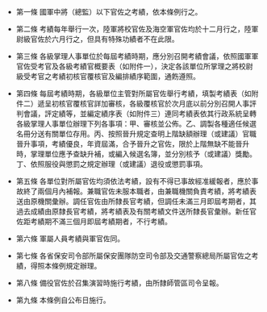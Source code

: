 * 第一條 國軍中將（總監）以下官佐之考績，依本條例行之。

* 第二條 考績每年舉行一次，陸軍將校官佐及海空軍官佐均於十二月行之，陸軍尉級官佐於六月行之，但具有特殊功績者不在此限。

* 第三條 各級掌理人事單位於每屆考績時期，應分別召開考績會議，依照國軍軍官佐受考官及各級考績官概要表（如附件一），決定各該單位所掌理之將校尉級受考官之考績初核官覆核官及編排績序範圍，通飭遵照。

* 第四條 每屆考績時期，各級單位主管對所屬官佐舉行考績，填製考績表（如附件二）遞呈初核官覆核官詳加審核，各級覆核官於次月底以前分別召開人事評判會議，評定績等，並編定績序表（如附件三）連同考績表依其行政系統呈轉各級掌理人事單位辦理下列各事項：甲、審核並公佈。乙、調製各種適任候選名冊分送有關單位存用。丙、按照晉升規定查明上階缺額辦理（或建議）官職晉升事項，考績優良，年資屆滿，合予晉升之官佐，限於上階無缺不能晉升時，掌理單位應予查缺升補，或編入候選名簿，並分別核予（或建議）獎勵。丁、依照服役與懲罰之規定辦理（或建議）退役或懲罰事項。

* 第五條 各單位對所屬官佐均須依法考績，設有不得已事故經准緩報者，應於事故終了兩個月內補報。兼職官佐未服本職者，由兼職機關負責考績，將考績表送由原機關彙辦。調任官佐由所隸長官考績，但調任未滿三月即屆考期者，其過去成績由原隸長官考績，將考績表及有關考績文件送所隸長官彙辦。新任官佐距考績期不滿三個月即屆考績期者，不行考績。

* 第六條 軍屬人員考績與軍官佐同。

* 第七條 各省保安司令部所屬保安團隊防空司令部及交通警察總局所屬官佐之考績，得照本條例規定辦理。

* 第八條 備役官佐於召集演習時施行考績，由所隸師管區司令呈報。

* 第九條 本條例自公布日施行。

